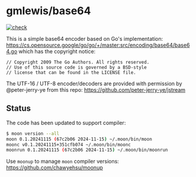 # gmlewis/base64
[![check](https://github.com/gmlewis/moonbit-base64/actions/workflows/check.yml/badge.svg)](https://github.com/gmlewis/moonbit-base64/actions/workflows/check.yml)

This is a simple base64 encoder based on Go's implementation:
https://cs.opensource.google/go/go/+/master:src/encoding/base64/base64.go
which has the copyright notice:

```
// Copyright 2009 The Go Authors. All rights reserved.
// Use of this source code is governed by a BSD-style
// license that can be found in the LICENSE file.
```

The UTF-16 / UTF-8 encoder/decoders are provided with permission by
@peter-jerry-ye from this repo: https://github.com/peter-jerry-ye/jstream

## Status

The code has been updated to support compiler:

```bash
$ moon version --all
moon 0.1.20241115 (67c2b06 2024-11-15) ~/.moon/bin/moon
moonc v0.1.20241115+351cfb074 ~/.moon/bin/moonc
moonrun 0.1.20241115 (67c2b06 2024-11-15) ~/.moon/bin/moonrun
```

Use `moonup` to manage `moon` compiler versions:
https://github.com/chawyehsu/moonup
